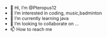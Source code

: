 - 👋 Hi, I’m @Pteropus12
- 👀 I’m interested in coding, music,badminton
- 🌱 I’m currently learning java
- 💞️ I’m looking to collaborate on ...
- 📫 How to reach me 

<!---
Pteropus12/Pteropus12 is a ✨ special ✨ repository because its `README.md` (this file) appears on your GitHub profile.
You can click the Preview link to take a look at your changes.
--->
